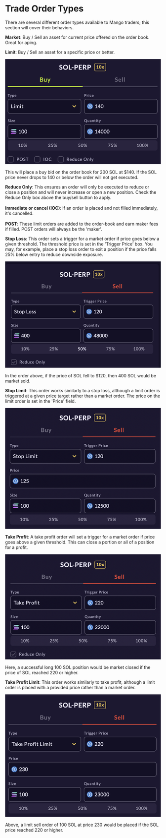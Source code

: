 # Trade Order Types

There are several different order types available to Mango traders; this section will cover their behaviors.&#x20;



**Market**: Buy / Sell an asset for current price offered on the order book. Great for aping.&#x20;

**Limit**: Buy / Sell an asset for a specific price or better.&#x20;

![](<../.gitbook/assets/Screen Shot 2021-10-11 at 4.49.12 PM.png>)

This will place a buy bid on the order book for 200 SOL at $140. If the SOL price never drops to 140 or below the order will not get executed.&#x20;

**Reduce Only**: This ensures an order will only be executed to reduce or close a position and will never increase or open a new position. Check the Reduce Only box above the buy/sell button to apply. \
\
**Immediate or cancel (IOC)**: If an order is placed and not filled immediately, it's cancelled.\
\
**POST**: These limit orders are added to the order-book and earn maker fees if filled. POST orders will always be the 'maker'.

**Stop Loss**: This order sets a trigger for a market order if price goes below a given threshold. The threshold price is set in the 'Trigger Price' box. You may, for example, place a stop loss order to exit a position if the price falls 25% below entry to reduce downside exposure.&#x20;

![](<../.gitbook/assets/Screen Shot 2021-10-11 at 3.08.04 PM.png>)

In the order above, if the price of SOL fell to $120, then 400 SOL would be market sold.&#x20;

**Stop Limit**: This order works similarly to a stop loss, although a limit order is triggered at a given price target rather than a market order. The price on the limit order is set in the 'Price' field.&#x20;

![](<../.gitbook/assets/Screen Shot 2021-10-11 at 4.21.44 PM.png>)

**Take Profit**: A take profit order will set a trigger for a market order if price goes above a given threshold. This can close a portion or all of a position for a profit.

&#x20;![](<../.gitbook/assets/Screen Shot 2021-10-11 at 4.09.45 PM.png>)

Here, a successful long 100 SOL position would be market closed if the price of SOL reached 220 or higher.&#x20;

**Take Profit Limit**: This order works similarly to take profit, although a limit order is placed with a provided price rather than a market order.&#x20;

![](<../.gitbook/assets/Screen Shot 2021-10-11 at 4.13.54 PM.png>)

Above, a limit sell order of 100 SOL at price 230 would be placed if the SOL price reached 220 or higher.&#x20;









